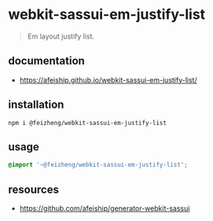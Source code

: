 # webkit-sassui-em-justify-list
> Em layout justify list.

## documentation
- https://afeiship.github.io/webkit-sassui-em-justify-list/

## installation
```shell
npm i @feizheng/webkit-sassui-em-justify-list
```

## usage
```scss
@import '~@feizheng/webkit-sassui-em-justify-list';
```

## resources
+ https://github.com/afeiship/generator-webkit-sassui
